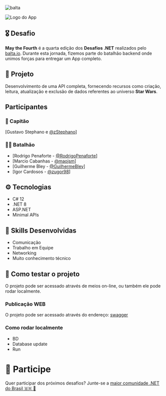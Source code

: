 ![balta](https://baltaio.blob.core.windows.net/static/images/dark/balta-logo.svg)

![Logo do App](https://github.com/balta-io/desafio-balta-may-the-fourth-backend/assets/965305/880fab7e-3998-4a0d-98ad-1d6ffc11298b)

## 🎖️ Desafio
**May the Fourth** é a quarta edição dos **Desafios .NET** realizados pelo [balta.io](https://balta.io). Durante esta jornada, fizemos parte do batalhão backend onde unimos forças para entregar um App completo.

## 📱 Projeto
Desenvolvimento de uma API completa, fornecendo recursos como criação, leitura, atualização e exclusão de dados referentes ao universo **Star Wars**.

## Participantes
### 🚀 Capitão
[Gustavo Stephano e [@zStephano](https://github.com/zStephano)]

### 💂‍♀️ Batalhão
* [Rodrigo Penaforte -  [@RodrigoPenaforte](https://github.com/RodrigoPenaforte)]
* [Marcio Cabanhas - [@maojsm](https://github.com/maojsm)]
* [Guilherme Bley - [@GuilhermeBley](https://github.com/GuilhermeBley)]
* [Igor Cardosos - [@zugor98](https://github.com/zugor98)]

## ⚙️ Tecnologias
* C# 12
* .NET 8
* ASP.NET
* Minimal APIs

## 🥋 Skills Desenvolvidas
* Comunicação
* Trabalho em Equipe
* Networking
* Muito conhecimento técnico

## 🧪 Como testar o projeto

O projeto pode ser acessado através de meios on-line, ou também ele pode rodar localmente.

### Publicação WEB
O projeto pode ser acessado através do endereço: [swagger](https://codeorder66.azurewebsites.net/swagger/index.html)

### Como rodar localmente

- BD
- Database update
- Run

# 💜 Participe
Quer participar dos próximos desafios? Junte-se a [maior comunidade .NET do Brasil 🇧🇷 💜](https://balta.io/discord)
